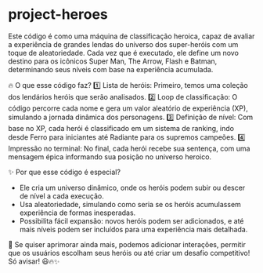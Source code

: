 ﻿# project-heroes
Este código é como uma máquina de classificação heroica, capaz de avaliar a experiência de grandes lendas do universo dos super-heróis com um toque de aleatoriedade. Cada vez que é executado, ele define um novo destino para os icônicos Super Man, The Arrow, Flash e Batman, determinando seus níveis com base na experiência acumulada.

🔥 O que esse código faz?
1️⃣ Lista de heróis: Primeiro, temos uma coleção dos lendários heróis que serão analisados.
2️⃣ Loop de classificação: O código percorre cada nome e gera um valor aleatório de experiência (XP), simulando a jornada dinâmica dos personagens.
3️⃣ Definição de nível: Com base no XP, cada herói é classificado em um sistema de ranking, indo desde Ferro para iniciantes até Radiante para os supremos campeões.
4️⃣ Impressão no terminal: No final, cada herói recebe sua sentença, com uma mensagem épica informando sua posição no universo heroico.

✨ Por que esse código é especial?
- Ele cria um universo dinâmico, onde os heróis podem subir ou descer de nível a cada execução.
- Usa aleatoriedade, simulando como seria se os heróis acumulassem experiência de formas inesperadas.
- Possibilita fácil expansão: novos heróis podem ser adicionados, e até mais níveis podem ser incluídos para uma experiência mais detalhada.

🚀 Se quiser aprimorar ainda mais, podemos adicionar interações, permitir que os usuários escolham seus heróis ou até criar um desafio competitivo! Só avisar! 😃🔥✨

